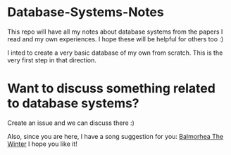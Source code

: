 # Database-Systems-Notes

This repo will have all my notes about database systems from the papers I read and my own experiences.
I hope these will be helpful for others too :)

I inted to create a very basic database of my own from scratch. This is the very first step in that direction.


# Want to discuss something related to database systems?
Create an issue and we can discuss there :)

Also, since you are here, I have a song suggestion for you:
[Balmorhea The Winter](https://youtu.be/l9cVN4ZqNIM)
I hope you like it!
